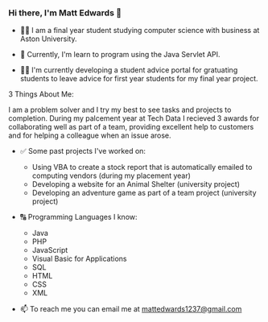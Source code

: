 ### Hi there, I'm Matt Edwards 👋

- 👨‍🎓 I am a final year student studying computer science with business at Aston University.

- 🌱 Currently, I'm learn to program using the Java Servlet API.

- 👨‍💻 I'm currently developing a student advice portal for gratuating students to leave advice for first year students for my final year project.

3 Things About Me:

I am a problem solver and I try my best to see tasks and projects to completion. During my palcement year at Tech Data I recieved 3 awards for collaborating well as part of a team, providing excellent help to customers and for helping a colleague when an issue arose.

- ✅ Some past projects I've worked on:
    - Using VBA to create a stock report that is automatically emailed to computing vendors (during my placement year)
    - Developing a website for an Animal Shelter (university project) 
    - Developing an adventure game as part of a team project (university project)   
    
- 🔠 Programming Languages I know:
    - Java
    - PHP
    - JavaScript
    - Visual Basic for Applications
    - SQL
    - HTML
    - CSS
    - XML
    

- 📫 To reach me you can email me at mattedwards1237@gmail.com



